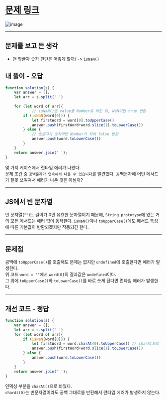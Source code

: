 # [문제 링크](https://school.programmers.co.kr/learn/courses/30/lessons/12951)
![image](https://github.com/user-attachments/assets/b8c6b5ca-2b53-4c78-9fa4-2c8ab6e1f973)

---
## 문제를 보고 든 생각
- 맨 앞글자 숫자 판단은 어떻게 할까/ -> `isNaN()`

## 내 풀이 - 오답
```javascript
function solution(s) {
    var answer = [];
    let arr = s.split(' ')
    
    for (let word of arr){
		    // isNaN()은 value를 Number로 바꾼 뒤, NaN이면 true 반환
        if (isNaN(word[0])) {
            let firstWord = word[0].toUpperCase()
            answer.push(firstWord+word.slice(1).toLowerCase())
        } else {
	        // 앞글자가 숫자라면 Number가 되어 false 반환
            answer.push(word.toLowerCase())
        }
    }
    return answer.join(' ');
}
```
몇 가지 케이스에서 런타임 에러가 나왔다.  
문제 조건 중 `공백문자가 연속해서 나올 수 있습니다`를 발견했다. 
공백문자에 어떤 메서드가 잘못 쓰여져서 에러가 나온 것은 아닐까?

---
## JS에서 빈 문자열
빈 문자열(`""`)도 길이가 0인 유효한 문자열이기 때문에, `String prototype`에 있는 거의 모든 메서드는 에러 없이 동작한다. `isNaN()`이나 `toUpperCase()`에도 메서드 특성에 따른 기본값이 반환되겠지만 작동되긴 한다.

---
## 문제점
공백에 `toUpperCase()`를 호출해도 문제는 없지만 `undefined`에 호출한다면 에러가 발생한다.  
위 코드 `word = ''`에서 `word[0]`의 결과값은 `undefined`이다.  
그 위에 `toUpperCase()`와 `toLowerCase()`를 바로 쓰게 된다면 런타임 에러가 발생한다.

---
## 개선 코드 - 정답
```javascript
function solution(s) {
    var answer = [];
    let arr = s.split(' ')
    for (let word of arr){
        if (isNaN(word[0])) {
            let firstWord = word.charAt(0).toUpperCase() // charAt으로 변경
            answer.push(firstWord+word.slice(1).toLowerCase())
        } else {
            answer.push(word.toLowerCase())
        }
    }
    return answer.join(' ');
}
```
인덱싱 부분을 `charAt()`으로 바꿨다.  
`charAt(0)`는 빈문자열이라도 공백 그대로를 반환해서 런타임 에러가 발생하지 않는다.
